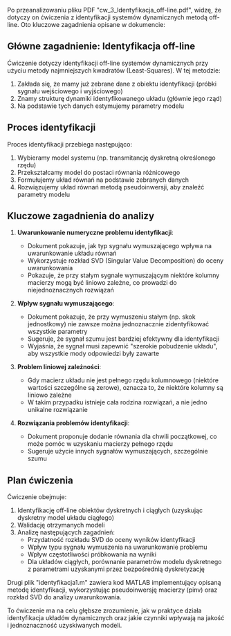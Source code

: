 Po przeanalizowaniu pliku PDF "cw_3_Identyfikacja_off-line.pdf", widzę, że dotyczy on ćwiczenia z identyfikacji systemów dynamicznych metodą off-line. Oto kluczowe zagadnienia opisane w dokumencie:

## Główne zagadnienie: Identyfikacja off-line

Ćwiczenie dotyczy identyfikacji off-line systemów dynamicznych przy użyciu metody najmniejszych kwadratów (Least-Squares). W tej metodzie:

1. Zakłada się, że mamy już zebrane dane z obiektu identyfikacji (próbki sygnału wejściowego i wyjściowego)
2. Znamy strukturę dynamiki identyfikowanego układu (głównie jego rząd)
3. Na podstawie tych danych estymujemy parametry modelu

## Proces identyfikacji

Proces identyfikacji przebiega następująco:

1. Wybieramy model systemu (np. transmitancję dyskretną określonego rzędu)
2. Przekształcamy model do postaci równania różnicowego
3. Formułujemy układ równań na podstawie zebranych danych
4. Rozwiązujemy układ równań metodą pseudoinwersji, aby znaleźć parametry modelu

## Kluczowe zagadnienia do analizy

1. **Uwarunkowanie numeryczne problemu identyfikacji**:

   - Dokument pokazuje, jak typ sygnału wymuszającego wpływa na uwarunkowanie układu równań
   - Wykorzystuje rozkład SVD (Singular Value Decomposition) do oceny uwarunkowania
   - Pokazuje, że przy stałym sygnale wymuszającym niektóre kolumny macierzy mogą być liniowo zależne, co prowadzi do niejednoznacznych rozwiązań

2. **Wpływ sygnału wymuszającego**:

   - Dokument pokazuje, że przy wymuszeniu stałym (np. skok jednostkowy) nie zawsze można jednoznacznie zidentyfikować wszystkie parametry
   - Sugeruje, że sygnał szumu jest bardziej efektywny dla identyfikacji
   - Wyjaśnia, że sygnał musi zapewnić "szerokie pobudzenie układu", aby wszystkie mody odpowiedzi były zawarte

3. **Problem liniowej zależności**:

   - Gdy macierz układu nie jest pełnego rzędu kolumnowego (niektóre wartości szczególne są zerowe), oznacza to, że niektóre kolumny są liniowo zależne
   - W takim przypadku istnieje cała rodzina rozwiązań, a nie jedno unikalne rozwiązanie

4. **Rozwiązania problemów identyfikacji**:
   - Dokument proponuje dodanie równania dla chwili początkowej, co może pomóc w uzyskaniu macierzy pełnego rzędu
   - Sugeruje użycie innych sygnałów wymuszających, szczególnie szumu

## Plan ćwiczenia

Ćwiczenie obejmuje:

1. Identyfikację off-line obiektów dyskretnych i ciągłych (uzyskując dyskretny model układu ciągłego)
2. Walidację otrzymanych modeli
3. Analizę następujących zagadnień:
   - Przydatność rozkładu SVD do oceny wyników identyfikacji
   - Wpływ typu sygnału wymuszenia na uwarunkowanie problemu
   - Wpływ częstotliwości próbkowania na wyniki
   - Dla układów ciągłych, porównanie parametrów modelu dyskretnego z parametrami uzyskanymi przez bezpośrednią dyskretyzację

Drugi plik "identyfikacja1.m" zawiera kod MATLAB implementujący opisaną metodę identyfikacji, wykorzystując pseudoinwersję macierzy (pinv) oraz rozkład SVD do analizy uwarunkowania.

To ćwiczenie ma na celu głębsze zrozumienie, jak w praktyce działa identyfikacja układów dynamicznych oraz jakie czynniki wpływają na jakość i jednoznaczność uzyskiwanych modeli.
